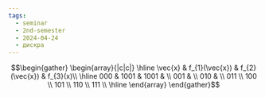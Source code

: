 ```yaml
---
tags:
  - seminar
  - 2nd-semester
  - 2024-04-24
  - дискра
---
```


$$\begin{gather}
\begin{array}{|c|c|}
\hline \vec{x} & f_{1}(\vec{x}) & f_{2}(\vec{x}) & f_{3}(x)\\
\hline 000 & 1001 & 1001 &  \\
001 & \\
010 &  \\
011 \\
100 \\
101 \\
110 \\
111 \\
\hline
\end{array}
\end{gather}$$
